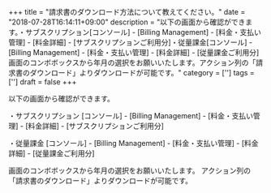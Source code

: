 +++
title = "請求書のダウンロード方法について教えてください。"
date = "2018-07-28T16:14:11+09:00"
description = "以下の画面から確認ができます。・サブスクリプション[コンソール] - [Billing Management] - [料金・支払い管理] - [料金詳細] - [サブスクリプションご利用分]・従量課金[コンソール] - [Billing Management] - [料金・支払い管理] - [料金詳細] - [従量課金ご利用分]画面のコンボボックスから年月の選択をお願いいたします。アクション列の「請求書のダウンロード」よりダウンロードが可能です。"
category = ['']
tags = ['']
draft = false
+++

以下の画面から確認ができます。

・サブスクリプション
[コンソール] - [Billing Management] - [料金・支払い管理] - [料金詳細] - [サブスクリプションご利用分]

・従量課金
[コンソール] - [Billing Management] - [料金・支払い管理] - [料金詳細] - [従量課金ご利用分]

画面のコンボボックスから年月の選択をお願いいたします。
アクション列の「請求書のダウンロード」よりダウンロードが可能です。

